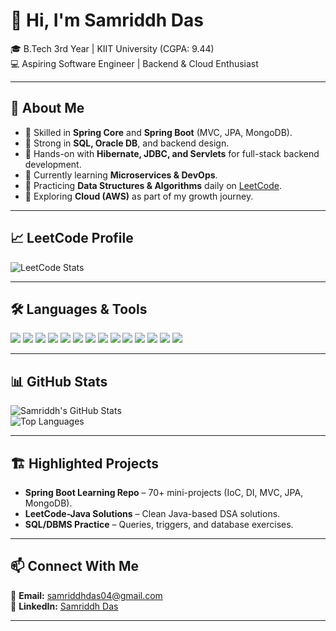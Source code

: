 # 👋 Hi, I'm Samriddh Das  

🎓 B.Tech 3rd Year | KIIT University (CGPA: 9.44)  
💻 Aspiring Software Engineer | Backend & Cloud Enthusiast  

---

## 🚀 About Me  
- 🔹 Skilled in **Spring Core** and **Spring Boot** (MVC, JPA, MongoDB).  
- 🔹 Strong in **SQL, Oracle DB**, and backend design.  
- 🔹 Hands-on with **Hibernate, JDBC, and Servlets** for full-stack backend development.  
- 🔹 Currently learning **Microservices & DevOps**.  
- 🔹 Practicing **Data Structures & Algorithms** daily on [LeetCode](https://leetcode.com/u/sammy16/).  
- 🔹 Exploring **Cloud (AWS)** as part of my growth journey.  

---

## 📈 LeetCode Profile  
![LeetCode Stats](https://leetcard.jacoblin.cool/sammy16?theme=dark&font=Karma&ext=heatmap)  

---

## 🛠️ Languages & Tools  
<p align="left">
  <img src="https://img.shields.io/badge/Java-ED8B00?style=for-the-badge&logo=java&logoColor=white"/>
  <img src="https://img.shields.io/badge/SpringBoot-6DB33F?style=for-the-badge&logo=springboot&logoColor=white"/>
  <img src="https://img.shields.io/badge/Hibernate-59666C?style=for-the-badge&logo=hibernate&logoColor=white"/>
  <img src="https://img.shields.io/badge/JDBC-007396?style=for-the-badge&logo=java&logoColor=white"/>
  <img src="https://img.shields.io/badge/Servlet-FF6F00?style=for-the-badge&logo=oracle&logoColor=white"/>
  <img src="https://img.shields.io/badge/Maven-C71A36?style=for-the-badge&logo=apachemaven&logoColor=white"/>
  <img src="https://img.shields.io/badge/Gradle-02303A?style=for-the-badge&logo=gradle&logoColor=white"/>
  <img src="https://img.shields.io/badge/MySQL-4479A1?style=for-the-badge&logo=mysql&logoColor=white"/>
  <img src="https://img.shields.io/badge/Oracle-F80000?style=for-the-badge&logo=oracle&logoColor=white"/>
  <img src="https://img.shields.io/badge/MongoDB-4EA94B?style=for-the-badge&logo=mongodb&logoColor=white"/>
  <img src="https://img.shields.io/badge/Tomcat-F8DC75?style=for-the-badge&logo=apachetomcat&logoColor=black"/>
  <img src="https://img.shields.io/badge/Git-F05032?style=for-the-badge&logo=git&logoColor=white"/>
  <img src="https://img.shields.io/badge/GitHub-181717?style=for-the-badge&logo=github&logoColor=white"/>
  <img src="https://img.shields.io/badge/AWS-FF9900?style=for-the-badge&logo=amazonaws&logoColor=white"/>
</p>  

---

## 📊 GitHub Stats  
![Samriddh's GitHub Stats](https://github-readme-stats.vercel.app/api?username=samriddh16&show_icons=true&theme=radical)  
![Top Languages](https://github-readme-stats.vercel.app/api/top-langs/?username=samriddh16&layout=compact&theme=radical)  

---

## 🏗️ Highlighted Projects  
- **Spring Boot Learning Repo** – 70+ mini-projects (IoC, DI, MVC, JPA, MongoDB).  
- **LeetCode-Java Solutions** – Clean Java-based DSA solutions.  
- **SQL/DBMS Practice** – Queries, triggers, and database exercises.  

---

## 📫 Connect With Me  
📧 **Email:** samriddhdas04@gmail.com  
💼 **LinkedIn:** [Samriddh Das](https://www.linkedin.com/in/samriddh-das-b61378281/)  

---
